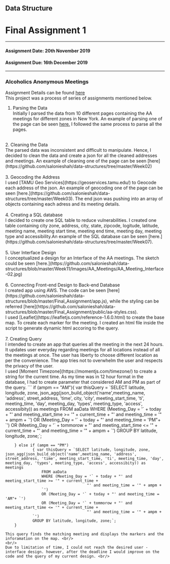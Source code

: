 ## Data Structure<br/>
# Final Assignment 1 <br/>
---------------------------------------------------
#### Assignment Date: 20th November 2019<br/>
#### Assignment Due: 16th December 2019 <br/>
--------------------------------------------------
### Alcoholics Anonymous Meetings<br/>

Assignment Details can be found [here](https://github.com/visualizedata/data-structures/blob/master/final_assignment_1.md) <br/>
This project was a process of series of assignments mentioned below.<br/>

1. Parsing the Data<br/>
Initially I parsed the data from 10 different pages containing the AA meetings for different zones in New York. An example of parsing one of the page can be seen [here.](https://github.com/salonieshah/data-structures/tree/master/Week01) I followed the same process to parse all the pages.<br/>
<br/>
2. Cleaning the Data<br/>
The parsed data was inconsistent and difficult to manipulate. Hence, I decided to clean the data and create a json for all the cleaned addresses and meetings. An example of cleaning one of the page can be seen [here](https://github.com/salonieshah/data-structures/tree/master/Week02) <br/>
<br/>
3. Geocoding the Address</br>
I used [TAMU Geo Services](https://geoservices.tamu.edu/) to Geocode each address of the json. An example of geocoding one of the page can be seen [here.](https://github.com/salonieshah/data-structures/tree/master/Week03). The end json was pushing into an array of objects containing each adress and its meeting details.</br>
<br/>
4. Creating a SQL database</br>
I decided to create one SQL table to reduce vulnerabilities. I created one table containing city zone, address, city, state, zipcode, logitude, latitude, meeting name, meeting start time, meeting end time, meeting day, meeting type and accessibility.An example of the SQL database can be seen [here.](https://github.com/salonieshah/data-structures/tree/master/Week07).</br>
<br/>
5. User Interface Design </br>
I conceptualized a design for an Interface of the AA meetings. The sketch could be seen [here.](https://github.com/salonieshah/data-structures/blob/master/Week11/Images/AA_Meetings/AA_Meeting_Interface-02.jpg)</br>
<br/>
6. Connecting Front-end Design to Back-end Database </br>
I created app using AWS. The code can be seen [here](https://github.com/salonieshah/data-structures/blob/master/Final_Assignment/app.js), while the styling can be referred [here](https://github.com/salonieshah/data-structures/blob/master/Final_Assignment/public/aa-styles.css).</br>
I used [Leaflet](https://leafletjs.com/reference-1.6.0.html) to create the base map. To create each marker for the meeting. I created an html file inside the script to generate dynamic html accoring to the query.</br>
<br/>
7. Creating Query</br>
I intended to create an app that queries all the meeting in the next 24 hours. It updates user everyday regarding meetings for all locations instead of all the meetings at once. The user has liberty to choose different location as per the convenience. The app tries not to overwhelm the user and respects the privacy of the user.</br>
I used [Moment Timezone](https://momentjs.com/timezone/) to create a string for the current time. As my time was in 12 hour format in the database, I had to create parameter that considered AM and PM as part of the query. 
```
        if (ampm == "AM"){ var thisQuery = `SELECT latitude, longitude, zone, json_agg(json_build_object('name',meeting_name, 'address', street_address, 'time', city, 'city', meeting_start_time, 'ti', meeting_time, 'day', meeting_day, 'types', meeting_type, 'access', accessibity)) as meetings
                FROM aaData
                WHERE (Meeting_Day = '` + today + "' and meeting_start_time >= '" + current_time + 
                                    "' and meeting_time = '" + ampm +   
                `')
                OR (Meeting_Day = '` + today + "' and meeting_time = 'PM"+ `')
                OR (Meeting_Day = '` + tommorow + "' and meeting_start_time <= '" + current_time + 
                                    "' and meeting_time = '" + ampm +   
                `')
                GROUP BY latitude, longitude, zone;`;   
                
        } else if (ampm == "PM")
                { var thisQuery = `SELECT latitude, longitude, zone, json_agg(json_build_object('name',meeting_name, 'address', street_address, 'time', meeting_start_time, 'ti', meeting_time, 'day', meeting_day, 'types', meeting_type, 'access', accessibity)) as meetings
                    FROM aaData
                    WHERE (Meeting_Day = '` + today + "' and meeting_start_time >= '" + current_time + 
                                        "' and meeting_time = '" + ampm +   
                    `')
                    OR (Meeting_Day = '` + today + "' and meeting_time = 'AM"+ `')
                    OR (Meeting_Day = '` + tommorow + "' and meeting_start_time <= '" + current_time + 
                                        "' and meeting_time = '" + ampm +   
                `')
                GROUP BY latitude, longitude, zone;`;   
        }
```
This query finds the matching meeting and displays the markers and the inforamation on the map. <br/>
<br/>
Due to limitation of time, I could not reach the desired user - interface design. however, after the deadline I would improve on the code and the query of my current design. <br/>

